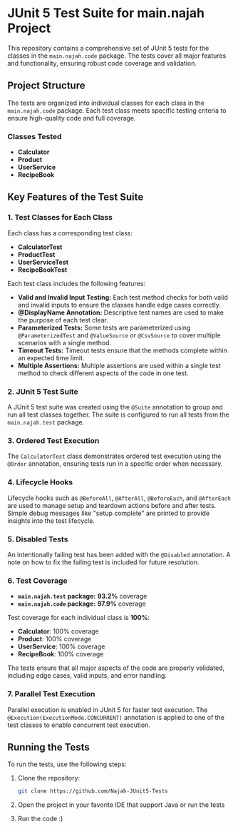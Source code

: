 # JUnit 5 Test Suite for main.najah Project

This repository contains a comprehensive set of JUnit 5 tests for the classes in the `main.najah.code` package. The tests cover all major features and functionality, ensuring robust code coverage and validation.

## Project Structure

The tests are organized into individual classes for each class in the `main.najah.code` package. Each test class meets specific testing criteria to ensure high-quality code and full coverage.

### Classes Tested

- **Calculator**
- **Product**
- **UserService**
- **RecipeBook**

## Key Features of the Test Suite

### 1. **Test Classes for Each Class**
Each class has a corresponding test class:
- **CalculatorTest**
- **ProductTest**
- **UserServiceTest**
- **RecipeBookTest**

Each test class includes the following features:

- **Valid and Invalid Input Testing:** Each test method checks for both valid and invalid inputs to ensure the classes handle edge cases correctly.
- **@DisplayName Annotation:** Descriptive test names are used to make the purpose of each test clear.
- **Parameterized Tests:** Some tests are parameterized using `@ParameterizedTest` and `@ValueSource` or `@CsvSource` to cover multiple scenarios with a single method.
- **Timeout Tests:** Timeout tests ensure that the methods complete within an expected time limit.
- **Multiple Assertions:** Multiple assertions are used within a single test method to check different aspects of the code in one test.

### 2. **JUnit 5 Test Suite**
A JUnit 5 test suite was created using the `@Suite` annotation to group and run all test classes together. The suite is configured to run all tests from the `main.najah.test` package.

### 3. **Ordered Test Execution**
The `CalculatorTest` class demonstrates ordered test execution using the `@Order` annotation, ensuring tests run in a specific order when necessary.

### 4. **Lifecycle Hooks**
Lifecycle hooks such as `@BeforeAll`, `@AfterAll`, `@BeforeEach`, and `@AfterEach` are used to manage setup and teardown actions before and after tests. Simple debug messages like "setup complete" are printed to provide insights into the test lifecycle.

### 5. **Disabled Tests**
An intentionally failing test has been added with the `@Disabled` annotation. A note on how to fix the failing test is included for future resolution.

### 6. **Test Coverage**
- **`main.najah.test` package:** **93.2%** coverage
- **`main.najah.code` package:** **97.9%** coverage

Test coverage for each individual class is **100%**:
- **Calculator**: 100% coverage
- **Product**: 100% coverage
- **UserService**: 100% coverage
- **RecipeBook**: 100% coverage

The tests ensure that all major aspects of the code are properly validated, including edge cases, valid inputs, and error handling.

### 7. **Parallel Test Execution**
Parallel execution is enabled in JUnit 5 for faster test execution. The `@Execution(ExecutionMode.CONCURRENT)` annotation is applied to one of the test classes to enable concurrent test execution.

## Running the Tests

To run the tests, use the following steps:

1. Clone the repository:
   ```bash
   git clone https://github.com/Najah-JUnit5-Tests
2. Open the project in your favorite IDE that support Java or run the tests

3. Run the code :)
